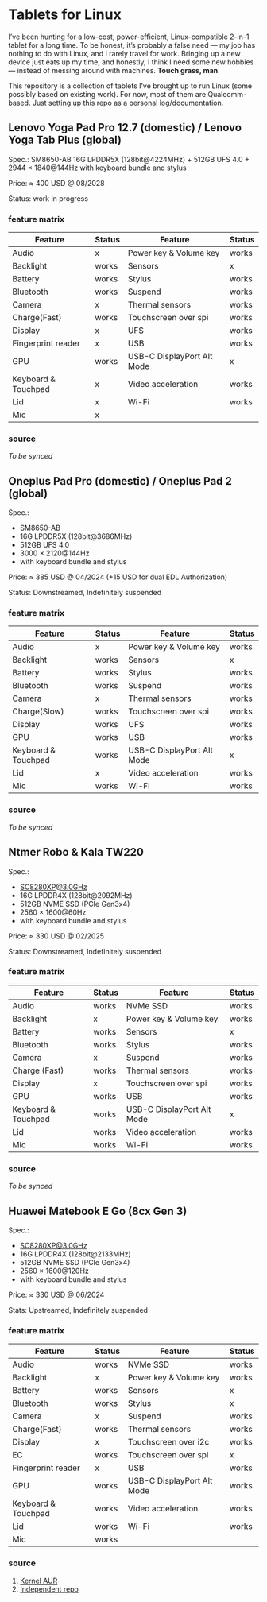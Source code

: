 # Tablets for Linux

I’ve been hunting for a low-cost, power-efficient, Linux-compatible
2-in-1 tablet for a long time. To be honest, it’s probably a false
need — my job has nothing to do with Linux, and I rarely travel for
work. Bringing up a new device just eats up my time, and honestly,
I think I need some new hobbies — instead of messing around with
machines. __Touch grass, man__.

This repository is a collection of tablets I’ve brought up to run Linux
(some possibly based on existing work). For now, most of them are
Qualcomm-based. Just setting up this repo as a personal log/documentation.

## Lenovo Yoga Pad Pro 12.7 (domestic) / Lenovo Yoga Tab Plus (global)
Spec.: SM8650-AB 16G LPDDR5X (128bit@4224MHz) + 512GB UFS 4.0 +
2944 $\times$ 1840@144Hz with keyboard bundle and stylus

Price: $\approx$ 400 USD @ 08/2028

Status: work in progress

### feature matrix
| Feature                     | Status | Feature                     | Status |
|-----------------------------|--------|-----------------------------|--------|
| Audio                       | x      | Power key & Volume key      | works  |
| Backlight                   | works  | Sensors                     | x      |
| Battery                     | works  | Stylus                      | works  |
| Bluetooth                   | works  | Suspend                     | works  |
| Camera                      | x      | Thermal sensors             | works  |
| Charge(Fast)                | works  | Touchscreen over spi        | works  |
| Display                     | x      | UFS                         | works  |
| Fingerprint reader          | x      | USB                         | works  |
| GPU                         | works  | USB-C DisplayPort Alt Mode  | x      |
| Keyboard & Touchpad         | x      | Video acceleration          | works  |
| Lid                         | x      | Wi-Fi                       | works  |
| Mic                         | x      |                             |        |

### source
*To be synced*

## Oneplus Pad Pro (domestic) / Oneplus Pad 2 (global)
Spec.: 
* SM8650-AB
* 16G LPDDR5X (128bit@3686MHz)
* 512GB UFS 4.0
* 3000 $\times$ 2120@144Hz
* with keyboard bundle and stylus

Price: $\approx$ 385 USD @ 04/2024 (+15 USD for dual EDL Authorization)

Status: Downstreamed, Indefinitely suspended

### feature matrix
| Feature                     | Status | Feature                     | Status |
|-----------------------------|--------|-----------------------------|--------|
| Audio                       | x      | Power key & Volume key      | works  |
| Backlight                   | works  | Sensors                     | x      |
| Battery                     | works  | Stylus                      | works  |
| Bluetooth                   | works  | Suspend                     | works  |
| Camera                      | x      | Thermal sensors             | works  |
| Charge(Slow)                | works  | Touchscreen over spi        | works  |
| Display                     | works  | UFS                         | works  |
| GPU                         | works  | USB                         | works  |
| Keyboard & Touchpad         | works  | USB-C DisplayPort Alt Mode  | x      |
| Lid                         | x      | Video acceleration          | works  |
| Mic                         | works  | Wi-Fi                       | works  |

### source
*To be synced*

## Ntmer Robo & Kala TW220
Spec.:
* SC8280XP@3.0GHz
* 16G LPDDR4X (128bit@2092MHz)
* 512GB NVME SSD (PCIe Gen3x4)
* 2560 $\times$ 1600@60Hz
* with keyboard bundle and stylus

Price: $\approx$ 330 USD @ 02/2025

Status: Downstreamed, Indefinitely suspended

### feature matrix
| Feature                     | Status | Feature                     | Status |
|-----------------------------|--------|-----------------------------|--------|
| Audio                       | works  | NVMe SSD                    | works  |
| Backlight                   | x      | Power key & Volume key      | works  |
| Battery                     | works  | Sensors                     | x      |
| Bluetooth                   | works  | Stylus                      | works  |
| Camera                      | x      | Suspend                     | works  |
| Charge (Fast)               | works  | Thermal sensors             | works  |
| Display                     | x      | Touchscreen over spi        | works  |
| GPU                         | works  | USB                         | works  |
| Keyboard & Touchpad         | works  | USB-C DisplayPort Alt Mode  | x      |
| Lid                         | works  | Video acceleration          | works  |
| Mic                         | works  | Wi-Fi                       | works  |

### source
*To be synced*

## Huawei Matebook E Go (8cx Gen 3)
Spec.:
* SC8280XP@3.0GHz
* 16G LPDDR4X (128bit@2133MHz)
* 512GB NVME SSD (PCIe Gen3x4)
* 2560 $\times$ 1600@120Hz
* with keyboard bundle and stylus

Price: $\approx$ 330 USD @ 06/2024

Stats: Upstreamed, Indefinitely suspended

### feature matrix
| Feature                     | Status | Feature                     | Status |
|-----------------------------|--------|-----------------------------|--------|
| Audio                       | works  | NVMe SSD                    | works  |
| Backlight                   | x      | Power key & Volume key      | works  |
| Battery                     | works  | Sensors                     | x      |
| Bluetooth                   | works  | Stylus                      | x      |
| Camera                      | x      | Suspend                     | works  |
| Charge(Fast)                | works  | Thermal sensors             | works  |
| Display                     | x      | Touchscreen over i2c        | works  |
| EC                          | works  | Touchscreen over spi        | x      |
| Fingerprint reader          | x      | USB                         | works  |
| GPU                         | works  | USB-C DisplayPort Alt Mode  | works  |
| Keyboard & Touchpad         | works  | Video acceleration          | works  |
| Lid                         | works  | Wi-Fi                       | works  |
| Mic                         | works  |                             |        |

### source
1. [Kernel AUR](https://aur.archlinux.org/pkgbase/linux-gaokun3)
1. [Independent repo](https://github.com/right-0903/linux-gaokun)

